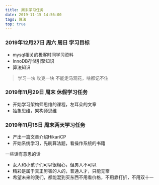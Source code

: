 ```yaml
---
title: 周末学习任务
date: 2019-11-15 14:56:00
tags: 算法
top: true
---
```


###  2019年12月27日 周六 周日 学习目标
- mysql相关的极客时间学习资料
- InnoDB存储引擎知识
- 算法知识

>  学习一块 攻克一块
>  不能走马观花，啥都记不住

###  2019年11月29日 周末 休假学习任务
- 开始学习架构师思维的课程，左耳朵的文章
- 抽象思维，架构师思维

### 2019年11月15日 周末两天学习任务
- 产出一篇文章介绍HikariCP 
- 开始系统学习，先刷算法题，看操作系统的书籍 

一些话有意思的话

- 女人和小孩子们可以很粗心，但男人不可以
- 精彩是属于真正厉害的人的，普通人才，只能无奈
- 希望未来的我们，都能混到买东西不用看价格，不用靠打折，不用双十一